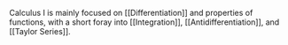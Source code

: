 Calculus I is mainly focused on [[Differentiation]] and properties of functions, with a short foray into [[Integration]], [[Antidifferentiation]], and [[Taylor Series]]. 